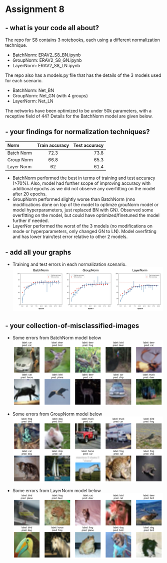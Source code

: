 # Assignment 8


## - what is your code all about?
The repo for S8 contains 3 notebooks, each using a different normalization technique.
- BatchNorm: ERAV2_S8_BN.ipynb
- GroupNorm: ERAV2_S8_GN.ipynb
- LayerNorm: ERAV2_S8_LN.ipynb

The repo also has a models.py file that has the details of the 3 models used for each scenario.
- BatchNorm: Net_BN 
- GroupNorm: Net_GN (with 4 groups)
- LayerNorm: Net_LN

The networks have been optimized to be under 50k parameters, with a receptive field of 44? Details for the BatchNorm model are given below.

## - your findings for normalization techniques?
| Norm | Train accuracy | Test accuracy |
| :---         |     :---:      |          ---: |
| Batch Norm   | 72.3     | 73.8    |
| Group Norm     | 66.8       | 65.3      |
| Layer Norm    | 62       | 61.4      |


- BatchNorm performed the best in terms of training and test accuracy (>70%). Also, model had further scope of improving accuracy with additional epochs as we did not observe any overfitting on the model  after 20 epochs.
- GroupNorm performed slightly worse than BatchNorm (nno modifications done on top of the model to optimze grouNorm model or model hyperparameters, just replaced BN with GN). Observed some overfitting on the model, but could have optimized/finetuned the model further if needed.
- LayerNor performed the worst of the 3 models (no modifications on mode or hyperparameters, only changed GN to LN). Model overfitting and has lower train/test error relative to other 2 models.

## - add all your graphs
- Training and test errors in each normalization scenario. 
![Alt text](S8_image1.jpg?raw=true "Title")


## - your collection-of-misclassified-images
- Some errors from BatchNorm model below
![Alt text](bn_images.png?raw=true "Title")


- Some errors from GroupNorm model below
![Alt text](gn_images.png?raw=true "Title")


  
- Some errors from LayerNorm model below
![Alt text](ln_images.png?raw=true "Title")  
